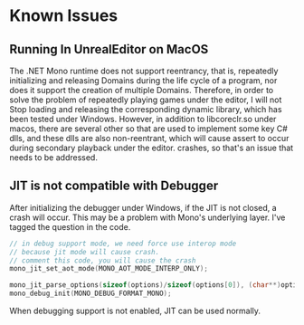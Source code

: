 # Known Issues

## Running In UnrealEditor on MacOS
The .NET Mono runtime does not support reentrancy, that is, repeatedly initializing and releasing Domains during the life cycle of a program, nor does it support the creation of multiple Domains. Therefore, in order to solve the problem of repeatedly playing games under the editor, I will not Stop loading and releasing the corresponding dynamic library, which has been tested under Windows. However, in addition to libcoreclr.so under macos, there are several other so that are used to implement some key C# dlls, and these dlls are also non-reentrant, which will cause assert to occur during secondary playback under the editor. crashes, so that's an issue that needs to be addressed.  

## JIT is not compatible with Debugger
After initializing the debugger under Windows, if the JIT is not closed, a crash will occur. This may be a problem with Mono's underlying layer. I've tagged the question in the code.  
```C++
// in debug support mode, we need force use interop mode
// because jit mode will cause crash.
// comment this code, you will cause the crash
mono_jit_set_aot_mode(MONO_AOT_MODE_INTERP_ONLY);

mono_jit_parse_options(sizeof(options)/sizeof(options[0]), (char**)options);
mono_debug_init(MONO_DEBUG_FORMAT_MONO);
```
When debugging support is not enabled, JIT can be used normally.  